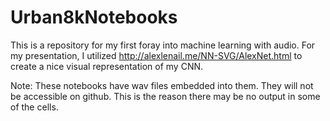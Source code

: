 # Urban8kNotebooks
This is a repository for my first foray into machine learning with audio. For my presentation, I utilized http://alexlenail.me/NN-SVG/AlexNet.html to create a nice visual representation of my CNN.

Note: These notebooks have wav files embedded into them. They will not be accessible on github. This is the reason there may be no output in some of the cells.

